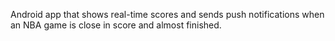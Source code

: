 Android app that shows real-time scores and sends push notifications when an NBA game is close in score and almost finished.